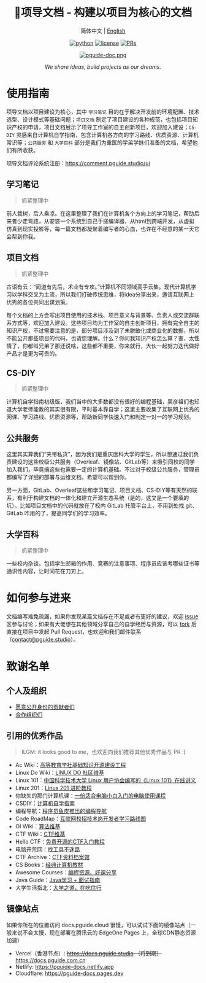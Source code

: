 <div align="center">

# 🌱项导文档 - 构建以项目为核心的文档

简体中文 | [English](https://github.com/PGuideDev/PGuide-Docs/blob/master/README-EN.md)

[![python](https://img.shields.io/badge/-VuePress-blue?logo=vue&logoColor=white)](https://github.com/pre-commit/pre-commit)
[![license](https://img.shields.io/github/license/PGuideDev/PGuide-Docs)](https://img.shields.io/github/license/PGuideDev/PGuide-Docs)
[![PRs](https://img.shields.io/badge/PRs-welcome-brightgreen.svg)](https://github.com/PGuideDev/PGuide-Docs/pulls)

[![pguide-doc.png](docs/.vuepress/public/src/pguide-doc.png)](https://docs.pguide.cloud/)

_We share ideas, build projects as our dreams._

</div>

# 使用指南

项导文档以项目建设为核心，其中 `学习笔记` 目的在于解决开发前的环境配置、技术选型、设计模式等基础问题；`项目文档` 制定了项目建设的各种规范，也包括项目知识产权的申请，项目文档展示了项导工作室的自主创新项目，欢迎加入建设；`CS-DIY` 灵感来自计算机自学指南，包含计算机各方向的学习路线、优质资源、计算机常识等；`公共服务` 和 `大学百科` 部分是我们为重医的学弟学妹们准备的文档，希望他们有所收获。

项导文档评论系统注册：https://comment.pguide.studio/ui

## 学习笔记

> 抓紧整理中

前人栽树，后人乘凉。在这里整理了我们在计算机各个方向上的学习笔记，帮助后来者少走弯路，从安装一个系统到自己手搓编译器，从html到跨端开发，从虚拟仿真到现实投影等，每一篇文档都凝聚着编写者的心血，也许在不经意的某一天它会帮到你我。

## 项目文档

> 抓紧整理中

古语有云：“闻道有先后，术业有专攻。”计算机不同领域高手云集。现代计算机学习以学科交叉为主流，所以我们打破传统思维，将idea分享出来，邀请互联网上优秀的各位共同出谋划策。

每个文档的上方会写出项目使用的技术栈、项目意义与背景等、负责人或交流群联系方式等，欢迎加入建设。这些项目均为工作室的自主创新项目，拥有完全自主的知识产权，不过需要注意的是，部分项目涉及到了未脱敏化或商业化的数据，所以不能公开那些项目的代码，也请您理解。什么？你问我知识产权怎么算？害，太性情了，你都叫兄弟了那还说啥，这些都不重要，你来就行，大伙一起努力迭代做好产品才是更为可贵的。

## CS-DIY

> 抓紧整理中

计算机自学指南初级版，我们当中的大多数都没有很好的编程基础，吴彦祖们也知道大学老师能教的其实很有限，平时基本靠自学；这里主要收集了互联网上优秀的网课、学习路线、优质资源等，帮助新同学快速入门和制定一对一的学习规划。

## 公共服务

这里其实算我们“夹带私货”，因为我们是重庆医科大学的学生，所以想通过我们负责建设的这些校级公共服务（Overleaf、镜像站、GitLab等）来吸引同校的同学加入我们，毕竟搞这些也需要一定的计算机基础。不过对于校级公共服务，管理员都编写了详细的部署与运维文档，希望可以帮到你。

另一方面，GitLab、Overleaf这些和学习笔记、项目文档、CS-DIY等有天然的联系，有利于构建文档的一体化和建立开源生态系统（是的，这又是一个要填的坑）。比如项目文档中的代码就放在了校内 GitLab 托管平台上，不用到处找 git、GitLab 咋用的了，提高同学们的学习效率。

## 大学百科

> 抓紧整理中

一些校内杂谈，包括学生邮箱的作用、竞赛的注意事项、程序员应该考哪些证书等通识性内容，让时间花在刀刃上。

# 如何参与进来

文档编写难免疏漏，如果你发现某篇文档存在不足或者有更好的建议，欢迎 [issue](https://github.com/PGuideDev/PGuide-Docs/issues) 区参与讨论；如果有大佬想在其他领域分享自己的自学经历与资源，可以 [fork](https://github.com/PGuideDev/PGuide-Docs/fork) 后直接在项目中发起 Pull Request，也欢迎和我们邮件联系（contact@pguide.studio）。

# 致谢名单

## 个人及组织

- [愿意公开身份的贡献者们](https://docs.pguide.cloud/friends/persons/)
- [合作组织们](https://docs.pguide.cloud/friends/organizations/)

## 引用的优秀作品



> ILGM: it looks good to me，也欢迎向我们推荐其他优秀作品与 PR :)

- Ac Wiki：[高等教育学社基础知识开源建设工程](https://ac-wiki.org/)
- Linux Do Wiki：[LINUX DO 社区维基](https://wiki.linux.do/)
- Linux 101：[中国科学技术大学 Linux 用户协会编写的《Linux 101》在线讲义](https://101.lug.ustc.edu.cn/)
- Linux 201：[Linux 201 进阶教程](https://201.ustclug.org/)
- 你缺失的那门计算机课：[一份适合电脑小白入门的电脑使用课程](https://www.criwits.top/missing/)
- CSDIY：[计算机自学指南](https://csdiy.wiki/)
- 编程导航：[程序员鱼皮推出的编程导航](https://www.codefather.cn/course/1789189862986850306)
- Code RoadMap：[互联网校招技术岗开发者学习路线图](https://github.com/forthespada/developer-roadmap-zh-CN)
- OI Wiki：[算法维基](https://oi.wiki/)
- CTF Wiki：[CTF维基](https://ctf-wiki.org/)
- Hello CTF：[免费开源的CTF入门教程](https://hello-ctf.com/)
- 电脑开荒网：[找工具不迷路](https://www.cyhaoka.vip/)
- CTF Archive：[CTF资料档案馆](https://github.com/CTF-Archives)
- CS Books：[经典计算机教材](https://github.com/forthespada/CS-Books)
- Awesome Courses：[编程资源、好课分享](https://github.com/forthespada/Awsome-Courses)
- Java Guide：[Java学习 + 面试指南](https://javaguide.cn/)
- 大学生活指北：[大学之道，在吃住行](https://colleges.chat/)

## 镜像站点

如果你所在的位置访问 docs.pguide.cloud 很慢，可以试试下面的镜像站点（一般来说不会太慢，现在部署在腾讯云的 EdgeOne Pages 上，全球CDN静态资源加速）

- Vercel（香港节点）: ~~https://docs.pguide.studio （将到期）~~ https://docs.pguide.com.cn
- Netlify: https://pguide-docs.netlify.app
- Cloudflare: https://pguide-docs.pages.dev
